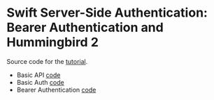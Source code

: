 # Swift Server-Side Authentication: Bearer Authentication and Hummingbird 2

Source code for the [tutorial]().

- Basic API [code](https://github.com/kicsipixel/myfavquotes-api/tree/main/BasicAPI)
- Basic Auth [code](https://github.com/kicsipixel/myfavquotes-api/tree/main/BasicAuth)
- Bearer Authentication [code]()
